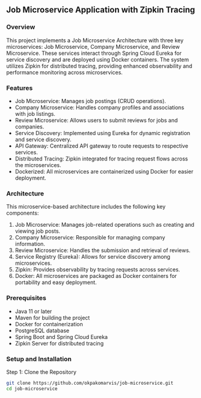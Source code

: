 ## Job Microservice Application with Zipkin Tracing
### Overview
This project implements a Job Microservice Architecture with three key microservices: Job Microservice, Company Microservice, and Review Microservice. These services interact through Spring Cloud Eureka for service discovery and are deployed using Docker containers. The system utilizes Zipkin for distributed tracing, providing enhanced observability and performance monitoring across microservices.

### Features
* Job Microservice: Manages job postings (CRUD operations).
* Company Microservice: Handles company profiles and associations with job listings.
* Review Microservice: Allows users to submit reviews for jobs and companies.
* Service Discovery: Implemented using Eureka for dynamic registration and service discovery.
* API Gateway: Centralized API gateway to route requests to respective services.
* Distributed Tracing: Zipkin integrated for tracing request flows across the microservices.
* Dockerized: All microservices are containerized using Docker for easier deployment.

### Architecture
This microservice-based architecture includes the following key components:

1. Job Microservice: Manages job-related operations such as creating and viewing job posts.
2. Company Microservice: Responsible for managing company information.
3. Review Microservice: Handles the submission and retrieval of reviews.
4. Service Registry (Eureka): Allows for service discovery among microservices.
5. Zipkin: Provides observability by tracing requests across services.
6. Docker: All microservices are packaged as Docker containers for portability and easy deployment.

### Prerequisites
* Java 11 or later
* Maven for building the project
* Docker for containerization
* PostgreSQL database
* Spring Boot and Spring Cloud Eureka
* Zipkin Server for distributed tracing

### Setup and Installation
Step 1: Clone the Repository
```bash
git clone https://github.com/okpakomarvis/job-microservice.git
cd job-microservice

```
